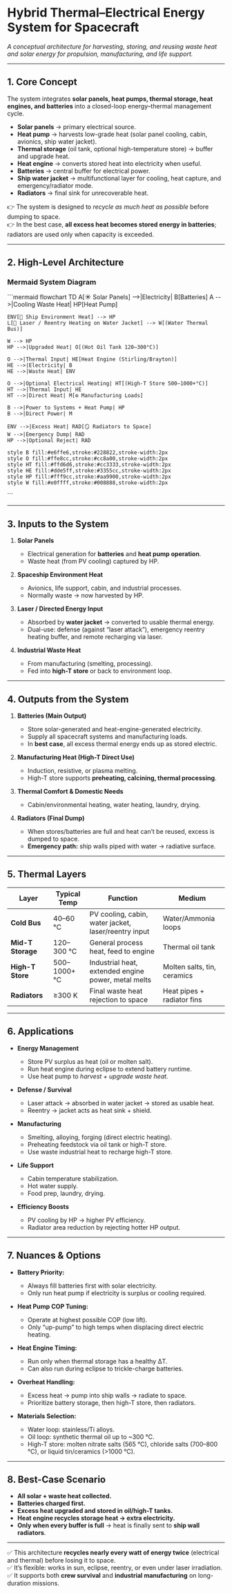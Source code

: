 # Hybrid Thermal–Electrical Energy System for Spacecraft  
*A conceptual architecture for harvesting, storing, and reusing waste heat and solar energy for propulsion, manufacturing, and life support.*

---

## 1. Core Concept

The system integrates **solar panels, heat pumps, thermal storage, heat engines, and batteries** into a closed-loop energy–thermal management cycle.  

- **Solar panels** → primary electrical source.  
- **Heat pump** → harvests low-grade heat (solar panel cooling, cabin, avionics, ship water jacket).  
- **Thermal storage** (oil tank, optional high-temperature store) → buffer and upgrade heat.  
- **Heat engine** → converts stored heat into electricity when useful.  
- **Batteries** → central buffer for electrical power.  
- **Ship water jacket** → multifunctional layer for cooling, heat capture, and emergency/radiator mode.  
- **Radiators** → final sink for unrecoverable heat.  

👉 The system is designed to *recycle as much heat as possible* before dumping to space.  
👉 In the best case, **all excess heat becomes stored energy in batteries**; radiators are used only when capacity is exceeded.  

---

## 2. High-Level Architecture

### Mermaid System Diagram
\`\`\`mermaid
flowchart TD
    A[☀️ Solar Panels] -->|Electricity| B[Batteries]
    A -->|Cooling Waste Heat| HP[Heat Pump]

    ENV[🚀 Ship Environment Heat] --> HP
    L[🔦 Laser / Reentry Heating on Water Jacket] --> W[(Water Thermal Bus)]

    W --> HP
    HP -->|Upgraded Heat| O[(Hot Oil Tank 120–300°C)]

    O -->|Thermal Input| HE[Heat Engine (Stirling/Brayton)]
    HE -->|Electricity| B
    HE -->|Waste Heat| ENV

    O -->|Optional Electrical Heating| HT[(High-T Store 500–1000+°C)]
    HT -->|Thermal Input| HE
    HT -->|Direct Heat| M[⚙️ Manufacturing Loads]

    B -->|Power to Systems + Heat Pump| HP
    B -->|Direct Power| M

    ENV -->|Excess Heat| RAD[🪞 Radiators to Space]
    W -->|Emergency Dump| RAD
    HP -->|Optional Reject| RAD

    style B fill:#e6ffe6,stroke:#228822,stroke-width:2px
    style O fill:#ffe8cc,stroke:#cc8a00,stroke-width:2px
    style HT fill:#ffd6d6,stroke:#cc3333,stroke-width:2px
    style HE fill:#dde5ff,stroke:#3355cc,stroke-width:2px
    style HP fill:#fff9cc,stroke:#aa9900,stroke-width:2px
    style W fill:#e0ffff,stroke:#008888,stroke-width:2px
\`\`\`

---

## 3. Inputs to the System

1. **Solar Panels**
   - Electrical generation for **batteries** and **heat pump operation**.  
   - Waste heat (from PV cooling) captured by HP.  

2. **Spaceship Environment Heat**
   - Avionics, life support, cabin, and industrial processes.  
   - Normally waste → now harvested by HP.  

3. **Laser / Directed Energy Input**
   - Absorbed by **water jacket** → converted to usable thermal energy.  
   - Dual-use: defense (against “laser attack”), emergency reentry heating buffer, and remote recharging via laser.  

4. **Industrial Waste Heat**
   - From manufacturing (smelting, processing).  
   - Fed into **high-T store** or back to environment loop.  

---

## 4. Outputs from the System

1. **Batteries (Main Output)**
   - Store solar-generated and heat-engine-generated electricity.  
   - Supply all spacecraft systems and manufacturing loads.  
   - In **best case**, all excess thermal energy ends up as stored electric.  

2. **Manufacturing Heat (High-T Direct Use)**
   - Induction, resistive, or plasma melting.  
   - High-T store supports **preheating, calcining, thermal processing**.  

3. **Thermal Comfort & Domestic Needs**
   - Cabin/environmental heating, water heating, laundry, drying.  

4. **Radiators (Final Dump)**
   - When stores/batteries are full and heat can’t be reused, excess is dumped to space.  
   - **Emergency path:** ship walls piped with water → radiative surface.  

---

## 5. Thermal Layers

| Layer             | Typical Temp | Function                                           | Medium                  |
|-------------------|--------------|---------------------------------------------------|-------------------------|
| **Cold Bus**      | 40–60 °C     | PV cooling, cabin, water jacket, laser/reentry input | Water/Ammonia loops     |
| **Mid-T Storage** | 120–300 °C   | General process heat, feed to engine              | Thermal oil tank        |
| **High-T Store**  | 500–1000+ °C | Industrial heat, extended engine power, metal melts | Molten salts, tin, ceramics |
| **Radiators**     | ≥300 K       | Final waste heat rejection to space               | Heat pipes + radiator fins |

---

## 6. Applications

- **Energy Management**
  - Store PV surplus as heat (oil or molten salt).  
  - Run heat engine during eclipse to extend battery runtime.  
  - Use heat pump to *harvest + upgrade waste heat*.  

- **Defense / Survival**
  - Laser attack → absorbed in water jacket → stored as usable heat.  
  - Reentry → jacket acts as heat sink + shield.  

- **Manufacturing**
  - Smelting, alloying, forging (direct electric heating).  
  - Preheating feedstock via oil tank or high-T store.  
  - Use waste industrial heat to recharge high-T store.  

- **Life Support**
  - Cabin temperature stabilization.  
  - Hot water supply.  
  - Food prep, laundry, drying.  

- **Efficiency Boosts**
  - PV cooling by HP → higher PV efficiency.  
  - Radiator area reduction by rejecting hotter HP output.  

---

## 7. Nuances & Options

- **Battery Priority:**  
  - Always fill batteries first with solar electricity.  
  - Only run heat pump if electricity is surplus or cooling required.  

- **Heat Pump COP Tuning:**  
  - Operate at highest possible COP (low lift).  
  - Only “up-pump” to high temps when displacing direct electric heating.  

- **Heat Engine Timing:**  
  - Run only when thermal storage has a healthy ΔT.  
  - Can also run during eclipse to trickle-charge batteries.  

- **Overheat Handling:**  
  - Excess heat → pump into ship walls → radiate to space.  
  - Prioritize battery storage, then high-T store, then radiators.  

- **Materials Selection:**  
  - Water loop: stainless/Ti alloys.  
  - Oil loop: synthetic thermal oil up to ~300 °C.  
  - High-T store: molten nitrate salts (565 °C), chloride salts (700–800 °C), or liquid tin/ceramics (>1000 °C).  

---

## 8. Best-Case Scenario

- **All solar + waste heat collected.**  
- **Batteries charged first.**  
- **Excess heat upgraded and stored in oil/high-T tanks.**  
- **Heat engine recycles storage heat → extra electricity.**  
- **Only when every buffer is full** → heat is finally sent to **ship wall radiators**.  

---

✅ This architecture **recycles nearly every watt of energy twice** (electrical and thermal) before losing it to space.  
✅ It’s flexible: works in sun, eclipse, reentry, or even under laser irradiation.  
✅ It supports both **crew survival** and **industrial manufacturing** on long-duration missions.  
